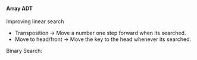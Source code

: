 #### Array ADT
Improving linear search
- Transposition -> Move a number one step forward when its searched.
- Move to head/front -> Move the key to the head whenever its searched.

Binary Search:
